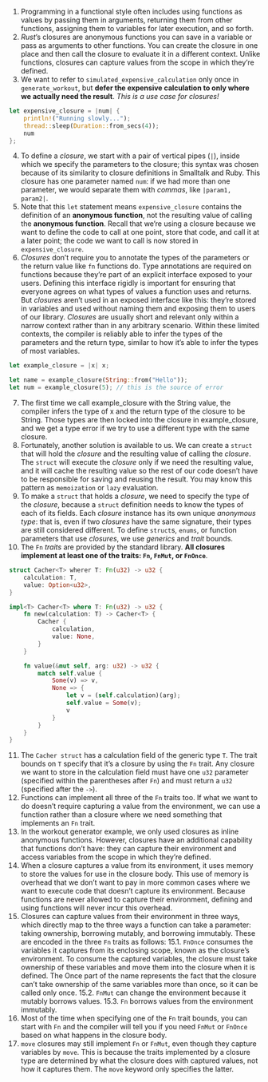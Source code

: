 1. Programming in a functional style often includes using functions as values by passing them in arguments, returning them from other functions, assigning them to variables for later execution, and so forth.
2. _Rust_’s closures are anonymous functions you can save in a variable or pass as arguments to other functions. You can create the closure in one place and then call the closure to evaluate it in a different context. Unlike functions, closures can capture values from the scope in which they’re defined.
3. We want to refer to `simulated_expensive_calculation` only once in `generate_workout`, but **defer the expensive calculation to only where we actually need the result**. _This is a use case for closures!_

```rust
let expensive_closure = |num| {
    println!("Running slowly...");
    thread::sleep(Duration::from_secs(4));
    num
};
```

4. To define a _closure_, we start with a pair of vertical pipes (`|`), inside which we specify the parameters to the closure; this syntax was chosen because of its similarity to closure definitions in Smalltalk and Ruby. This closure has one parameter named `num`: if we had more than one parameter, we would separate them with _commas_, like `|param1, param2|`.
5. Note that this `let` statement means `expensive_closure` contains the definition of an **anonymous function**, not the resulting value of calling the **anonymous function**. Recall that we’re using a closure because we want to define the code to call at one point, store that code, and call it at a later point; the code we want to call is now stored in `expensive_closure`.
6. _Closures_ don’t require you to annotate the types of the parameters or the return value like `fn` functions do. Type annotations are required on functions because they’re part of an explicit interface exposed to your users. Defining this interface rigidly is important for ensuring that everyone agrees on what types of values a function uses and returns. But _closures_ aren’t used in an exposed interface like this: they’re stored in variables and used without naming them and exposing them to users of our library. _Closures_ are usually short and relevant only within a narrow context rather than in any arbitrary scenario. Within these limited contexts, the compiler is reliably able to infer the types of the parameters and the return type, similar to how it’s able to infer the types of most variables.

```rust
let example_closure = |x| x;

let name = example_closure(String::from("Hello"));
let num = example_closure(5); // this is the source of error
```

7. The first time we call example_closure with the String value, the compiler infers the type of x and the return type of the closure to be String. Those types are then locked into the closure in example_closure, and we get a type error if we try to use a different type with the same closure.
8. Fortunately, another solution is available to us. We can create a `struct` that will hold the _closure_ and the resulting value of calling the _closure_. The `struct` will execute the _closure_ only if we need the resulting value, and it will cache the resulting value so the rest of our code doesn’t have to be responsible for saving and reusing the result. You may know this pattern as `memoization` or `lazy` evaluation.
9. To make a `struct` that holds a _closure_, we need to specify the type of the _closure_, because a `struct` definition needs to know the types of each of its fields. Each _closure_ instance has its own unique _anonymous type_: that is, even if two _closures_ have the same signature, their types are still considered different. To define `struct`s, `enums`, or function parameters that use _closures_, we use _generics_ and _trait_ bounds.
10. The `Fn` _traits_ are provided by the standard library. **All closures implement at least one of the traits: `Fn`, `FnMut`, or `FnOnce`**.

```rust
struct Cacher<T> wherer T: Fn(u32) -> u32 {
    calculation: T,
    value: Option<u32>,
}

impl<T> Cacher<T> where T: Fn(u32) -> u32 {
    fn new(calculation: T) -> Cacher<T> {
        Cacher {
            calculation,
            value: None,
        }
    }

    fn value(&mut self, arg: u32) -> u32 {
        match self.value {
            Some(v) => v,
            None => {
                let v = (self.calculation)(arg);
                self.value = Some(v);
                v
            }
        }
    }
}
```

11. The `Cacher struct` has a calculation field of the generic type `T`. The trait bounds on `T` specify that it’s a closure by using the `Fn` trait. Any closure we want to store in the calculation field must have one `u32` parameter (specified within the parentheses after `Fn`) and must return a `u32` (specified after the `->`).
12. Functions can implement all three of the `Fn` traits too. If what we want to do doesn’t require capturing a value from the environment, we can use a function rather than a closure where we need something that implements an `Fn` trait.
13. In the workout generator example, we only used closures as inline anonymous functions. However, closures have an additional capability that functions don’t have: they can capture their environment and access variables from the scope in which they’re defined.
14. When a closure captures a value from its environment, it uses memory to store the values for use in the closure body. This use of memory is overhead that we don’t want to pay in more common cases where we want to execute code that doesn’t capture its environment. Because functions are never allowed to capture their environment, defining and using functions will never incur this overhead.
15. Closures can capture values from their environment in three ways, which directly map to the three ways a function can take a parameter: taking ownership, borrowing mutably, and borrowing immutably. These are encoded in the three `Fn` traits as follows:
    15.1. `FnOnce` consumes the variables it captures from its enclosing scope, known as the closure’s environment. To consume the captured variables, the closure must take ownership of these variables and move them into the closure when it is defined. The Once part of the name represents the fact that the closure can’t take ownership of the same variables more than once, so it can be called only once.
    15.2. `FnMut` can change the environment because it mutably borrows values.
    15.3. `Fn` borrows values from the environment immutably.
16. Most of the time when specifying one of the `Fn` trait bounds, you can start with `Fn` and the compiler will tell you if you need `FnMut` or `FnOnce` based on what happens in the closure body.
17. `move` closures may still implement `Fn` or `FnMut`, even though they capture variables by `move`. This is because the traits implemented by a closure type are determined by what the closure does with captured values, not how it captures them. The `move` keyword only specifies the latter.
